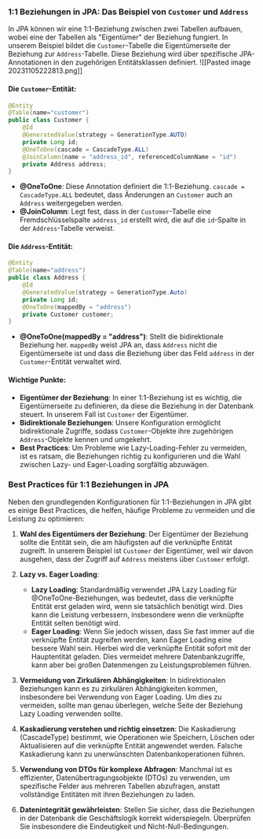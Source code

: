 ### 1:1 Beziehungen in JPA: Das Beispiel von `Customer` und `Address`

In JPA können wir eine 1:1-Beziehung zwischen zwei Tabellen aufbauen, wobei eine der Tabellen als "Eigentümer" der Beziehung fungiert. In unserem Beispiel bildet die `Customer`-Tabelle die Eigentümerseite der Beziehung zur `Address`-Tabelle. Diese Beziehung wird über spezifische JPA-Annotationen in den zugehörigen Entitätsklassen definiert.
![[Pasted image 20231105222813.png]]


#### Die `Customer`-Entität:

```java
@Entity 
@Table(name="customer") 
public class Customer {      
	@Id     
	@GeneratedValue(strategy = GenerationType.AUTO)     
	private Long id;      
	@OneToOne(cascade = CascadeType.ALL)     
	@JoinColumn(name = "address_id", referencedColumnName = "id")     
	private Address address; 
}
```

- **@OneToOne**: Diese Annotation definiert die 1:1-Beziehung. `cascade = CascadeType.ALL` bedeutet, dass Änderungen an `Customer` auch an `Address` weitergegeben werden.
- **@JoinColumn**: Legt fest, dass in der `Customer`-Tabelle eine Fremdschlüsselspalte `address_id` erstellt wird, die auf die `id`-Spalte in der `Address`-Tabelle verweist.

#### Die `Address`-Entität:

```java
@Entity 
@Table(name="address") 
public class Address {     
	@Id     
	@GeneratedValue(strategy = GenerationType.Auto)     
	private Long id;      
	@OneToOne(mappedBy = "address")     
	private Customer customer; 
}
```

- **@OneToOne(mappedBy = "address")**: Stellt die bidirektionale Beziehung her. `mappedBy` weist JPA an, dass `Address` nicht die Eigentümerseite ist und dass die Beziehung über das Feld `address` in der `Customer`-Entität verwaltet wird.

#### Wichtige Punkte:

- **Eigentümer der Beziehung**: In einer 1:1-Beziehung ist es wichtig, die Eigentümerseite zu definieren, da diese die Beziehung in der Datenbank steuert. In unserem Fall ist `Customer` der Eigentümer.
- **Bidirektionale Beziehungen**: Unsere Konfiguration ermöglicht bidirektionale Zugriffe, sodass `Customer`-Objekte ihre zugehörigen `Address`-Objekte kennen und umgekehrt.
- **Best Practices**: Um Probleme wie Lazy-Loading-Fehler zu vermeiden, ist es ratsam, die Beziehungen richtig zu konfigurieren und die Wahl zwischen Lazy- und Eager-Loading sorgfältig abzuwägen.
### Best Practices für 1:1 Beziehungen in JPA

Neben den grundlegenden Konfigurationen für 1:1-Beziehungen in JPA gibt es einige Best Practices, die helfen, häufige Probleme zu vermeiden und die Leistung zu optimieren:

1. **Wahl des Eigentümers der Beziehung**: Der Eigentümer der Beziehung sollte die Entität sein, die am häufigsten auf die verknüpfte Entität zugreift. In unserem Beispiel ist `Customer` der Eigentümer, weil wir davon ausgehen, dass der Zugriff auf `Address` meistens über `Customer` erfolgt.
    
2. **Lazy vs. Eager Loading**:
    
    - **Lazy Loading**: Standardmäßig verwendet JPA Lazy Loading für @OneToOne-Beziehungen, was bedeutet, dass die verknüpfte Entität erst geladen wird, wenn sie tatsächlich benötigt wird. Dies kann die Leistung verbessern, insbesondere wenn die verknüpfte Entität selten benötigt wird.
    - **Eager Loading**: Wenn Sie jedoch wissen, dass Sie fast immer auf die verknüpfte Entität zugreifen werden, kann Eager Loading eine bessere Wahl sein. Hierbei wird die verknüpfte Entität sofort mit der Hauptentität geladen. Dies vermeidet mehrere Datenbankzugriffe, kann aber bei großen Datenmengen zu Leistungsproblemen führen.
3. **Vermeidung von Zirkulären Abhängigkeiten**: In bidirektionalen Beziehungen kann es zu zirkulären Abhängigkeiten kommen, insbesondere bei Verwendung von Eager Loading. Um dies zu vermeiden, sollte man genau überlegen, welche Seite der Beziehung Lazy Loading verwenden sollte.
    
4. **Kaskadierung verstehen und richtig einsetzen**: Die Kaskadierung (CascadeType) bestimmt, wie Operationen wie Speichern, Löschen oder Aktualisieren auf die verknüpfte Entität angewendet werden. Falsche Kaskadierung kann zu unerwünschten Datenbankoperationen führen.
    
5. **Verwendung von DTOs für komplexe Abfragen**: Manchmal ist es effizienter, Datenübertragungsobjekte (DTOs) zu verwenden, um spezifische Felder aus mehreren Tabellen abzufragen, anstatt vollständige Entitäten mit ihren Beziehungen zu laden.
    
6. **Datenintegrität gewährleisten**: Stellen Sie sicher, dass die Beziehungen in der Datenbank die Geschäftslogik korrekt widerspiegeln. Überprüfen Sie insbesondere die Eindeutigkeit und Nicht-Null-Bedingungen.